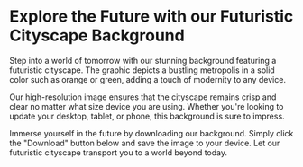 <!--font:Poppins-->

# Explore the Future with our Futuristic Cityscape Background

Step into a world of tomorrow with our stunning background featuring a futuristic cityscape. The graphic depicts a bustling metropolis in a solid color such as orange or green, adding a touch of modernity to any device.

Our high-resolution image ensures that the cityscape remains crisp and clear no matter what size device you are using. Whether you're looking to update your desktop, tablet, or phone, this background is sure to impress.

Immerse yourself in the future by downloading our background. Simply click the "Download" button below and save the image to your device. Let our futuristic cityscape transport you to a world beyond today.

<!--

Write me markdown content of website with wallpaper:

"A wallpaper with a single graphic of a futuristic cityscape, in a solid color such as orange or green."

The header of the page should not be copy of the text but rather a real content of the website which is using this wallpaper.


---


# Futuristic Cityscape Wallpaper

Welcome to our website featuring a stunning wallpaper of a futuristic cityscape! The wallpaper features a single graphic of a cityscape in a solid color such as orange or green. This wallpaper is perfect for anyone who loves futuristic designs and wants to add a touch of modernity to their desktop or mobile device.

Our wallpaper is available in high resolution, ensuring that the image remains crisp and clear no matter what size device you are using. Whether you're looking for a new wallpaper for your computer, tablet, or phone, this futuristic cityscape design is sure to impress.

To download the wallpaper, simply click the "Download" button below and save the image to your device. We hope you enjoy using our wallpaper and adding a touch of modernity to your digital life!


---


Heading should not include word "wallpaper". The website should not be about the wallpaper itself, wallpaper is just a related background, rewrite whole content.


---


# Explore the Future with our Futuristic Cityscape Background

Step into a world of tomorrow with our stunning background featuring a futuristic cityscape. The graphic depicts a bustling metropolis in a solid color such as orange or green, adding a touch of modernity to any device.

Our high-resolution image ensures that the cityscape remains crisp and clear no matter what size device you are using. Whether you're looking to update your desktop, tablet, or phone, this background is sure to impress.

Immerse yourself in the future by downloading our background. Simply click the "Download" button below and save the image to your device. Let our futuristic cityscape transport you to a world beyond today.


---


Write me a Google font which is best fitting for the website.

Pick from the list:
- Inter
- Open Sans
- Cormorant Garamond
- Poppins
- Playfair Display
- Cinzel Decorative
- Montserrat
- Barlow Condensed
- Lobster
- Creepster
- Dancing Script
- Alegreya
- Raleway
- Lato
- Roboto
- Great Vibes
- Orbitron
- Exo 2
- IBM Plex Sans
- Cabin
- Futura
- Cinzel


Write just the font name nothing else.


---


Poppins

-->
